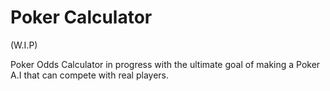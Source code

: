 # Poker Calculator 

(W.I.P)

Poker Odds Calculator in progress with the ultimate goal of making a Poker A.I that can compete with real players.
